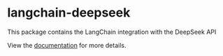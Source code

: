 # langchain-deepseek

This package contains the LangChain integration with the DeepSeek API

View the [documentation](https://docs.langchain.com/oss/python/integrations/providers/deepseek) for more details.
